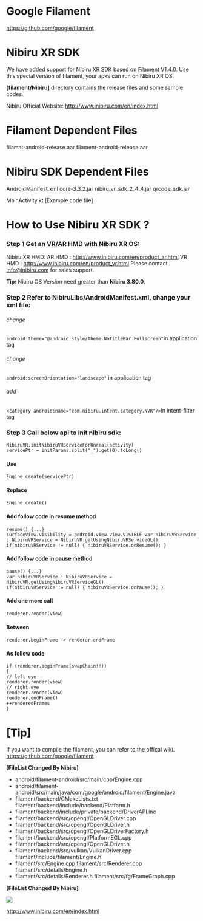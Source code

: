 # Google Filament
https://github.com/google/filament
 
# Nibiru XR SDK
We have added support for Nibiru XR SDK based on Filament V1.4.0.
Use this special version of filament, your apks can run on Nibiru XR OS.

**[filament/Nibiru]** directory contains the release files and some sample codes.

Nibiru Official Website:
http://www.inibiru.com/en/index.html


# Filament Dependent Files
filamat-android-release.aar 
filament-android-release.aar

# Nibiru SDK Dependent Files
AndroidManifest.xml 
core-3.3.2.jar 
nibiru_vr_sdk_2_4_4.jar 
qrcode_sdk.jar

MainActivity.kt [Example code file]

# How to Use Nibiru XR SDK ?

### Step 1 Get an VR/AR HMD with Nibiru XR OS:

Nibiru XR HMD: 
AR HMD : http://www.inibiru.com/en/product_ar.html
VR HMD : http://www.inibiru.com/en/product_vr.html
Please contact info@inibiru.com for sales support.

**Tip:** Nibiru OS Version need greater than **Nibiru 3.80.0**.

### Step 2 Refer to NibiruLibs/AndroidManifest.xml, change your xml file: 
###### change 
```android:theme="@android:style/Theme.NoTitleBar.Fullscreen"```in application tag
###### change 
```android:screenOrientation="landscape"``` in application tag
###### add 
```<category android:name="com.nibiru.intent.category.NVR"/>```in intent-filter tag

### Step 3 Call below api to init nibiru sdk: 
```
NibiruVR.initNibiruVRServiceForUnreal(activity) 
servicePtr = initParams.split("_").get(0).toLong()
```
#### Use 
```
Engine.create(servicePtr)
``` 
#### Replace  
```
Engine.create()
```

#### Add follow code in resume method 
```
resume() {...} 
surfaceView.visibility = android.view.View.VISIBLE var nibiruVRService : NibiruVRService = NibiruVR.getUsingNibiruVRServiceGL() 
if(nibiruVRService != null) { nibiruVRService.onResume(); }
```

#### Add follow code in pause method 
```
pause() {...} 
var nibiruVRService : NibiruVRService = NibiruVR.getUsingNibiruVRServiceGL() 
if(nibiruVRService != null) { nibiruVRService.onPause(); }
```
#### Add one more call
```
renderer.render(view) 
```
#### Between 
```
renderer.beginFrame -> renderer.endFrame 
```
#### As follow code 
```
if (renderer.beginFrame(swapChain!!)) 
{ 
// left eye 
renderer.render(view)
// right eye 
renderer.render(view)
renderer.endFrame()
++renderedFrames
}
```

# [Tip]

If you want to compile the filament, you can refer to the offical wiki.
https://github.com/google/filament


**[FileList Changed By Nibiru]**
* android/filament-android/src/main/cpp/Engine.cpp 
* android/filament-android/src/main/java/com/google/android/filament/Engine.java  
* filament/backend/CMakeLists.txt filament/backend/include/backend/Platform.h
* filament/backend/include/private/backend/DriverAPI.inc
* filament/backend/src/opengl/OpenGLDriver.cpp
* filament/backend/src/opengl/OpenGLDriver.h
* filament/backend/src/opengl/OpenGLDriverFactory.h
* filament/backend/src/opengl/PlatformEGL.cpp
* filament/backend/src/opengl/OpenGLDriver.h
* filament/backend/src/vulkan/VulkanDriver.cpp filament/include/filament/Engine.h
* filament/src/Engine.cpp filament/src/Renderer.cpp filament/src/details/Engine.h
* filament/src/details/Renderer.h filament/src/fg/FrameGraph.cpp 

**[FileList Changed By Nibiru]**

[![](http://www.inibiru.com/en/img/public/logo.png)](http://www.inibiru.com/en/index.html)

http://www.inibiru.com/en/index.html
